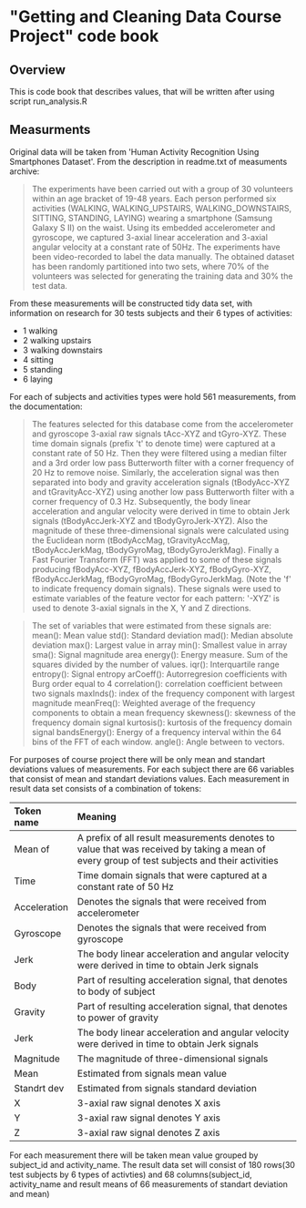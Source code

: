 # "Getting and Cleaning Data Course Project" code book

## Overview
This is code book that describes values, that will be written after using script run_analysis.R

## Measurments
Original data will be taken from 'Human Activity Recognition Using Smartphones Dataset'. From the description in readme.txt of measuments archive:
>The experiments have been carried out with a group of 30 volunteers within an age bracket of 19-48 years. Each person performed six activities (WALKING, WALKING_UPSTAIRS, WALKING_DOWNSTAIRS, SITTING, STANDING, LAYING) wearing a smartphone (Samsung Galaxy S II) on the waist. Using its embedded accelerometer and gyroscope, we captured 3-axial linear acceleration and 3-axial angular velocity at a constant rate of 50Hz. The experiments have been video-recorded to label the data manually. The obtained dataset has been randomly partitioned into two sets, where 70% of the volunteers was selected for generating the training data and 30% the test data.

From these measurements will be constructed tidy data set, with information on research for 30 tests subjects and their 6 types of activities:

- 1 walking
- 2 walking upstairs
- 3 walking downstairs
- 4 sitting
- 5 standing
- 6 laying

For each of subjects and activities types were hold 561 measurements, from the documentation:
>The features selected for this database come from the accelerometer and gyroscope 3-axial raw signals tAcc-XYZ and tGyro-XYZ. These time domain signals (prefix 't' to denote time) were captured at a constant rate of 50 Hz. Then they were filtered using a median filter and a 3rd order low pass Butterworth filter with a corner frequency of 20 Hz to remove noise. Similarly, the acceleration signal was then separated into body and gravity acceleration signals (tBodyAcc-XYZ and tGravityAcc-XYZ) using another low pass Butterworth filter with a corner frequency of 0.3 Hz.
>Subsequently, the body linear acceleration and angular velocity were derived in time to obtain Jerk signals (tBodyAccJerk-XYZ and tBodyGyroJerk-XYZ). Also the magnitude of these three-dimensional signals were calculated using the Euclidean norm (tBodyAccMag, tGravityAccMag, tBodyAccJerkMag, tBodyGyroMag, tBodyGyroJerkMag).
>Finally a Fast Fourier Transform (FFT) was applied to some of these signals producing fBodyAcc-XYZ, fBodyAccJerk-XYZ, fBodyGyro-XYZ, fBodyAccJerkMag, fBodyGyroMag, fBodyGyroJerkMag. (Note the 'f' to indicate frequency domain signals).
>These signals were used to estimate variables of the feature vector for each pattern:
>'-XYZ' is used to denote 3-axial signals in the X, Y and Z directions.

>The set of variables that were estimated from these signals are:
>mean(): Mean value
>std(): Standard deviation
>mad(): Median absolute deviation
>max(): Largest value in array
>min(): Smallest value in array
>sma(): Signal magnitude area
>energy(): Energy measure. Sum of the squares divided by the number of values.
>iqr(): Interquartile range
>entropy(): Signal entropy
>arCoeff(): Autorregresion coefficients with Burg order equal to 4
>correlation(): correlation coefficient between two signals
>maxInds(): index of the frequency component with largest magnitude
>meanFreq(): Weighted average of the frequency components to obtain a mean frequency
>skewness(): skewness of the frequency domain signal
>kurtosis(): kurtosis of the frequency domain signal
>bandsEnergy(): Energy of a frequency interval within the 64 bins of the FFT of each window.
>angle(): Angle between to vectors.

For purposes of course project there will be only mean and standart deviations values of measurements. For each subject there are 66 variables that consist of mean and standart deviations values. Each measurement in result data set consists of a combination of tokens:

| Token name    | Meaning       |
| :------------- |:-------------|
| Mean of | A prefix of all result measurements denotes to value that was received by taking a mean of every group of test subjects and their activities  |
| Time | Time domain signals that were captured at a constant rate of 50 Hz  |
| Acceleration | Denotes the signals that were received from accelerometer |
| Gyroscope | Denotes the signals that were received from gyroscope|
| Jerk | The body linear acceleration and angular velocity were derived in time to obtain Jerk signals |
| Body      | Part of resulting acceleration signal, that denotes to body of subject   |
| Gravity      | Part of resulting acceleration signal, that denotes to power of gravity |
| Jerk      | The body linear acceleration and angular velocity were derived in time to obtain Jerk signals      |
| Magnitude | The magnitude of three-dimensional signals |
| Mean | Estimated from signals mean value |
| Standrt dev | Estimated from signals standard deviation |
| X | 3-axial raw signal denotes X axis |
| Y | 3-axial raw signal denotes Y axis |
| Z | 3-axial raw signal denotes Z axis |

For each measurement there will be taken mean value grouped by subject\_id and activity\_name. The result data set will consist of 180 rows(30 test subjects by 6 types of activties) and 68 columns(subject\_id, activity\_name and result means of 66 measurements of standart deviation and mean)


